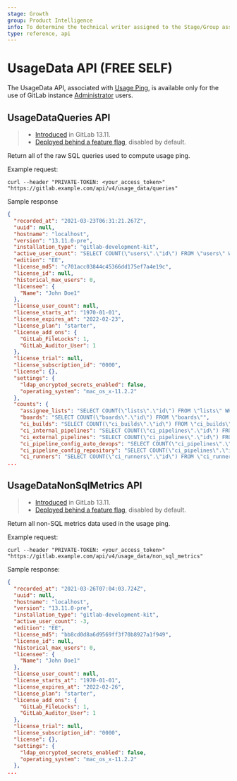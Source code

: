 ```yaml
---
stage: Growth
group: Product Intelligence
info: To determine the technical writer assigned to the Stage/Group associated with this page, see https://about.gitlab.com/handbook/engineering/ux/technical-writing/#assignments
type: reference, api
---
```


# UsageData API **(FREE SELF)**

The UsageData API, associated with [Usage Ping](../development/usage_ping/index.md), is available only for
the use of GitLab instance [Administrator](../user/permissions.md) users.

## UsageDataQueries API

> - [Introduced](https://gitlab.com/gitlab-org/gitlab/-/merge_requests/57016) in GitLab 13.11.
> - [Deployed behind a feature flag](../user/feature_flags.md), disabled by default.

Return all of the raw SQL queries used to compute usage ping.

Example request:

```shell
curl --header "PRIVATE-TOKEN: <your_access_token>" "https://gitlab.example.com/api/v4/usage_data/queries"
```

Sample response

```json
{
  "recorded_at": "2021-03-23T06:31:21.267Z",
  "uuid": null,
  "hostname": "localhost",
  "version": "13.11.0-pre",
  "installation_type": "gitlab-development-kit",
  "active_user_count": "SELECT COUNT(\"users\".\"id\") FROM \"users\" WHERE (\"users\".\"state\" IN ('active')) AND (\"users\".\"user_type\" IS NULL OR \"users\".\"user_type\" IN (NULL, 6, 4))",
  "edition": "EE",
  "license_md5": "c701acc03844c45366dd175ef7a4e19c",
  "license_id": null,
  "historical_max_users": 0,
  "licensee": {
    "Name": "John Doe1"
  },
  "license_user_count": null,
  "license_starts_at": "1970-01-01",
  "license_expires_at": "2022-02-23",
  "license_plan": "starter",
  "license_add_ons": {
    "GitLab_FileLocks": 1,
    "GitLab_Auditor_User": 1
  },
  "license_trial": null,
  "license_subscription_id": "0000",
  "license": {},
  "settings": {
    "ldap_encrypted_secrets_enabled": false,
    "operating_system": "mac_os_x-11.2.2"
  },
  "counts": {
    "assignee_lists": "SELECT COUNT(\"lists\".\"id\") FROM \"lists\" WHERE \"lists\".\"list_type\" = 3",
    "boards": "SELECT COUNT(\"boards\".\"id\") FROM \"boards\"",
    "ci_builds": "SELECT COUNT(\"ci_builds\".\"id\") FROM \"ci_builds\" WHERE \"ci_builds\".\"type\" = 'Ci::Build'",
    "ci_internal_pipelines": "SELECT COUNT(\"ci_pipelines\".\"id\") FROM \"ci_pipelines\" WHERE (\"ci_pipelines\".\"source\" IN (1, 2, 3, 4, 5, 7, 8, 9, 10, 11, 12, 13) OR \"ci_pipelines\".\"source\" IS NULL)",
    "ci_external_pipelines": "SELECT COUNT(\"ci_pipelines\".\"id\") FROM \"ci_pipelines\" WHERE \"ci_pipelines\".\"source\" = 6",
    "ci_pipeline_config_auto_devops": "SELECT COUNT(\"ci_pipelines\".\"id\") FROM \"ci_pipelines\" WHERE \"ci_pipelines\".\"config_source\" = 2",
    "ci_pipeline_config_repository": "SELECT COUNT(\"ci_pipelines\".\"id\") FROM \"ci_pipelines\" WHERE \"ci_pipelines\".\"config_source\" = 1",
    "ci_runners": "SELECT COUNT(\"ci_runners\".\"id\") FROM \"ci_runners\"",
...
```

## UsageDataNonSqlMetrics API

> - [Introduced](https://gitlab.com/gitlab-org/gitlab/-/merge_requests/57050) in GitLab 13.11.
> - [Deployed behind a feature flag](../user/feature_flags.md), disabled by default.

Return all non-SQL metrics data used in the usage ping.

Example request:

```shell
curl --header "PRIVATE-TOKEN: <your_access_token>" "https://gitlab.example.com/api/v4/usage_data/non_sql_metrics"
```

Sample response:

```json
{
  "recorded_at": "2021-03-26T07:04:03.724Z",
  "uuid": null,
  "hostname": "localhost",
  "version": "13.11.0-pre",
  "installation_type": "gitlab-development-kit",
  "active_user_count": -3,
  "edition": "EE",
  "license_md5": "bb8cd0d8a6d9569ff3f70b8927a1f949",
  "license_id": null,
  "historical_max_users": 0,
  "licensee": {
    "Name": "John Doe1"
  },
  "license_user_count": null,
  "license_starts_at": "1970-01-01",
  "license_expires_at": "2022-02-26",
  "license_plan": "starter",
  "license_add_ons": {
    "GitLab_FileLocks": 1,
    "GitLab_Auditor_User": 1
  },
  "license_trial": null,
  "license_subscription_id": "0000",
  "license": {},
  "settings": {
    "ldap_encrypted_secrets_enabled": false,
    "operating_system": "mac_os_x-11.2.2"
  },
...
```

